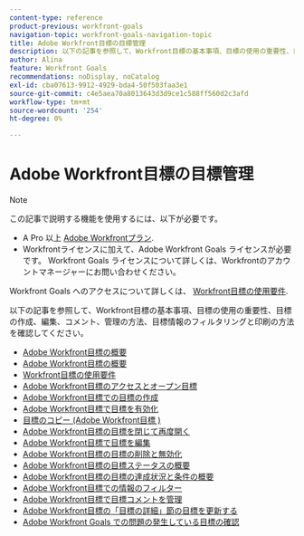 ```yaml
---
content-type: reference
product-previous: workfront-goals
navigation-topic: workfront-goals-navigation-topic
title: Adobe Workfront目標の目標管理
description: 以下の記事を参照して、Workfront目標の基本事項、目標の使用の重要性、目標の作成、編集、コメント、管理の方法、目標情報のフィルタリングと印刷の方法を確認してください
author: Alina
feature: Workfront Goals
recommendations: noDisplay, noCatalog
exl-id: cba07613-9912-4929-bda4-50f503faa3e1
source-git-commit: c4e5aea70a8013643d3d9ce1c588ff560d2c3afd
workflow-type: tm+mt
source-wordcount: '254'
ht-degree: 0%

---
```


# Adobe Workfront目標の目標管理

<!--drafted for P&P new model: the note at the top will need to be replaced with this:

Your organization must have the following to use the functionality described in this article:

* For the legacy plan and license structure: 

  * A Pro or higher [Adobe Workfront plan](https://www.workfront.com/plans). 
  * An Adobe Workfront Goals license in addition to a Workfront license.

* For the current plan and license structure:

  * An Ultimate plan 
    
    Or
    
    An additional license for Adobe Workfront Goals for the Prime or Select Adobe Workfront plans. <is there a link we can add here for the plans and what they contain?!>

Contact your Workfront account manager to learn about a Workfront Goals license.

For additional information about access to Workfront Goals, see [Requirements to use Workfront Goals](../workfront-goals/goal-management/access-needed-for-wf-goals.md).
-->

>[!NOTE]
>
>この記事で説明する機能を使用するには、以下が必要です。
>
>* A Pro 以上 [Adobe Workfrontプラン](https://www.workfront.com/plans).
>* Workfrontライセンスに加えて、Adobe Workfront Goals ライセンスが必要です。
>Workfront Goals ライセンスについて詳しくは、Workfrontのアカウントマネージャーにお問い合わせください。
>
>Workfront Goals へのアクセスについて詳しくは、 [Workfront目標の使用要件](../../workfront-goals/goal-management/access-needed-for-wf-goals.md).


以下の記事を参照して、Workfront目標の基本事項、目標の使用の重要性、目標の作成、編集、コメント、管理の方法、目標情報のフィルタリングと印刷の方法を確認してください。

* [Adobe Workfront目標の概要](../../workfront-goals/goal-management/wf-goals-overview.md)
* [Adobe Workfront目標の概要](../../workfront-goals/goal-management/getting-started-with-wf-goals.md)
* [Workfront目標の使用要件](../../workfront-goals/goal-management/access-needed-for-wf-goals.md)
* [Adobe Workfront目標のアクセスとオープン目標](../../workfront-goals/goal-management/access-goals-in-wf-goals.md)
* [Adobe Workfront目標での目標の作成](../../workfront-goals/goal-management/create-goals.md)
* [Adobe Workfront目標で目標を有効化](../../workfront-goals/goal-management/activate-goals.md)
* [目標のコピー (Adobe Workfront目標 )](../../workfront-goals/goal-management/copy-goals.md)
* [Adobe Workfront目標の目標を閉じて再度開く](../../workfront-goals/goal-management/close-and-reopen-goals.md)
* [Adobe Workfront目標で目標を編集](../../workfront-goals/goal-management/edit-goals.md)
* [Adobe Workfront目標の目標の削除と無効化](../../workfront-goals/goal-management/delete-and-deactivate-goals.md)
* [Adobe Workfront目標の目標ステータスの概要](../../workfront-goals/goal-management/goal-status-overview.md)
* [Adobe Workfront目標の目標の達成状況と条件の概要](../../workfront-goals/goal-management/calculate-goal-progress.md)
* [Adobe Workfront目標での情報のフィルター](../../workfront-goals/goal-management/filter-information-wf-goals.md)
* [Adobe Workfront目標で目標コメントを管理](../../workfront-goals/goal-management/manage-goal-comments.md)
* [Adobe Workfront目標の「目標の詳細」節の目標を更新する](../../workfront-goals/goal-management/update-goals-in-goal-details-panel.md)
* [Adobe Workfront Goals での問題の発生している目標の確認](../../workfront-goals/goal-management/view-in-trouble-goals.md)
